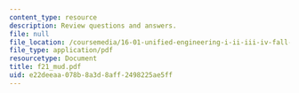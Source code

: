 ```yaml
---
content_type: resource
description: Review questions and answers.
file: null
file_location: /coursemedia/16-01-unified-engineering-i-ii-iii-iv-fall-2005-spring-2006/e22deeaa078b8a3d8aff2498225ae5ff_f21_mud.pdf
file_type: application/pdf
resourcetype: Document
title: f21_mud.pdf
uid: e22deeaa-078b-8a3d-8aff-2498225ae5ff
---
```


